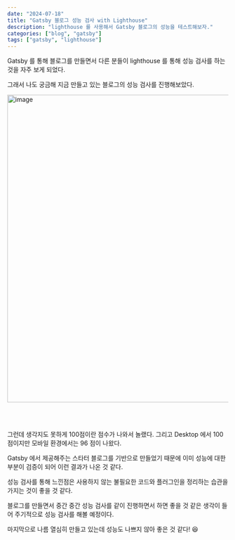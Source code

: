```yaml
---
date: "2024-07-18"
title: "Gatsby 블로그 성능 검사 with Lighthouse"
description: "lighthouse 를 사용해서 Gatsby 블로그의 성능을 테스트해보자."
categories: ["blog", "gatsby"]
tags: ["gatsby", "lighthouse"]
---
```


Gatsby 를 통해 블로그를 만들면서 다른 분들이 lighthouse 를 통해 성능 검사를 하는 것을 자주 보게 되었다.  

그래서 나도 궁금해 지금 만들고 있는 블로그의 성능 검사를 진행해보았다.  

<img width="700" alt="image" src="https://github.com/user-attachments/assets/81e106b2-b4a4-406c-a022-491aa8004882">

<br><br>

그런데 생각지도 못하게 100점이란 점수가 나와서 놀랬다. 그리고 Desktop 에서 100점이지만 모바일 환경에서는 96 점이 나왔다.  

Gatsby 에서 제공해주는 스타터 블로그를 기반으로 만들었기 때문에 이미 성능에 대한 부분이 검증이 되어 이런 결과가 나온 것 같다.  

성능 검사를 통해 느낀점은 사용하지 않는 불필요한 코드와 플러그인을 정리하는 습관을 가지는 것이 좋을 것 같다.  

블로그를 만들면서 중간 중간 성능 검사를 같이 진행하면서 하면 좋을 것 같은 생각이 들어 주기적으로 성능 검사를 해볼 예정이다.  
  
마지막으로 나름 열심히 만들고 있는데 성능도 나쁘지 않아 좋은 것 같다! 😆